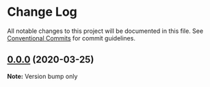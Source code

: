 # Change Log

All notable changes to this project will be documented in this file.
See [Conventional Commits](https://conventionalcommits.org) for commit guidelines.

## [0.0.0]() (2020-03-25)

**Note:** Version bump only
